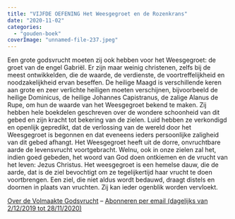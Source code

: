 ```yaml
---
title: "VIJFDE OEFENING Het Weesgegroet en de Rozenkrans"
date: "2020-11-02"
categories: 
  - "gouden-boek"
coverImage: "unnamed-file-237.jpeg"
---
```


Een grote godsvrucht moeten zij ook hebben voor het Weesgegroet: de groet van de engel Gabriël. Er zijn maar weinig christenen, zelfs bij de meest ontwikkelden, die de waarde, de verdienste, de voortreffelijkheid en noodzakelijkheid ervan beseffen. De heilige Maagd is verschillende keren aan grote en zeer verlichte heiligen moeten verschijnen, bijvoorbeeld de heilige Dominicus, de heilige Johannes Capistranus, de zalige Alanus de Rupe, om hun de waarde van het Weesgegroet bekend te maken. Zij hebben hele boekdelen geschreven over de wondere schoonheid van dit gebed en zijn kracht tot bekering van de zielen. Luid hebben ze verkondigd en openlijk gepredikt, dat de verlossing van de wereld door het Weesgegroet is begonnen en dat eveneens ieders persoonlijke zaligheid van dit gebed afhangt. Het Weesgegroet heeft uit de dorre, onvruchtbare aarde de levensvrucht voortgebracht. Welnu, ook in onze zielen zal het, indien goed gebeden, het woord van God doen ontkiemen en de vrucht van het leven: Jezus Christus. Het weesgegroet is een hemelse dauw, die de aarde, dat is de ziel bevochtigt om ze tegelijkertijd haar vrucht te doen voortbrengen. Een ziel, die niet aldus wordt bedauwd, draagt distels en doornen in plaats van vruchten. Zij kan ieder ogenblik worden vervloekt.

[Over de Volmaakte Godsvrucht](/blog/een-jaar-lang-volmaakte-godsvrucht/) – [Abonneren per email (dagelijks van 2/12/2019 tot 28/11/2020)](http://eepurl.com/9RKvX)
